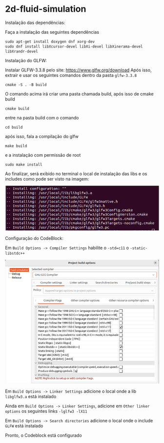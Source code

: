 # 2d-fluid-simulation

Instalação das dependências:

Faça a instalação das seguintes dependências

```
sudo apt-get install doxygen dnf xorg-dev
sudo dnf install libXcursor-devel libXi-devel libXinerama-devel libXrandr-devel
```


Instalação do GLFW:

Instalar GLFW-3.3.8 pelo site: https://www.glfw.org/download
Após isso, extrair e usar os seguintes comandos dentro da pasta ```glfw-3.3.8```

```
cmake -S . -B build
```

O comando acima irá criar uma pasta chamada build, após isso de cmake build

```
cmake build
```

entre na pasta build com o comando 

```
cd build
``` 

após isso, fala a compilação do glfw

```
make build
```

e a instalação com permissão de root

```
sudo make install
```

Ao finalizar, será exibido no terminal o local de instalação das libs e os includes como pode
ser visto na imagem:

![glfw-install](./image/img_1.png)

Configuração do CodeBlock:

Em ```Build Options -> Compiler Settings``` habilite o ```-std=c11``` o ```-static-libstdc++```

![glfw-codeblock-config](./image/img_2.png)

Em ```Build Options -> Linker Settings``` adicione o local onde a lib ```libglfw3.a``` está instalado

Ainda em ```Build Options -> Linker Settings```, adicione em ```Other linker options``` os seguintes links ```-lglfw3 -lX11```

Em ```Build Options -> Search directories``` adicione o local onde o include ```GLFW``` está instalado

Pronto, o Codeblock está configurado


